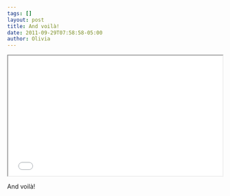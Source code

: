 ```yaml
---
tags: []
layout: post
title: And voilà!
date: 2011-09-29T07:58:58-05:00
author: Olivia
---
```


<iframe src="//player.vimeo.com/video/29605182" width="500" height="281" webkitallowfullscreen mozallowfullscreen allowfullscreen></iframe>

And voilà!
